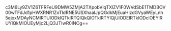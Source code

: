 c3M6Ly9ZV1Z6TFRFeU9DMW5ZMjA2TXpobVlqTXlZV1F0WVdSbE1TMDBOV00wTFdJd1pHWXRNR1ZoTldRNE5USXhaalJpQGdkMjEuaHlzdGVyaWEyLnh5ejoxMDAyNCMlRTUlODklQTklRTQlQkQlOTklRTYlQjUlODElRTklODclOEYlRUYlQkMlOUEyMjc2LjQ3JTIwR0INCg==
